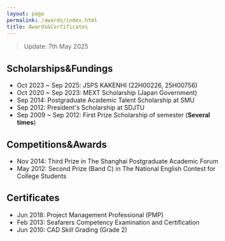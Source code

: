 ```yaml
---
layout: page
permalink: /awards/index.html
title: Awards&Certificates
---
```


> Update: 7th May 2025

## Scholarships&Fundings

- Oct 2023 ~ Sep 2025: JSPS KAKENHI (22H00226, 25H00756)
- Oct 2020 ~ Sep 2023: MEXT Scholarship (Japan Government)
- Sep 2014: Postgraduate Academic Talent Scholarship at SMU 
- Sep 2012: President's Scholarship at SDJTU
- Sep 2009 ~ Sep 2012: First Prize Scholarship of semester (**Several times**)


## Competitions&Awards

- Nov 2014: Third Prize in The Shanghai Postgraduate Academic Forum
- May 2012: Second Prize (Band C) in The National English Contest for College Students

## Certificates
- Jun 2018: Project Management Professional (PMP)
- Feb 2013: Seafarers Competency Examination and Certification
- Jun 2010: CAD Skill Grading (Grade 2)

<br>

